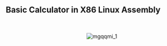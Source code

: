 <h2> Basic Calculator in X86 Linux Assembly </h2>
<br/>


<div align="center">


![mgqqmi_1](https://user-images.githubusercontent.com/101501854/217953548-a48f7620-4f2e-4f8f-b665-723d71d5297e.gif)



</div
